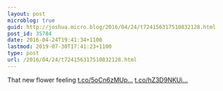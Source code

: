```yaml
---
layout: post
microblog: true
guid: http://joshua.micro.blog/2016/04/24/t724156317510832128.html
post_id: 35784
date: 2016-04-24T19:41:34+1100
lastmod: 2019-07-30T17:41:23+1100
type: post
url: /2016/04/24/t724156317510832128.html
---
```

That new flower feeling [t.co/5oCn6zMUp...](https://t.co/5oCn6zMUpZ) [t.co/hZ3D9NKUi...](https://t.co/hZ3D9NKUix)
